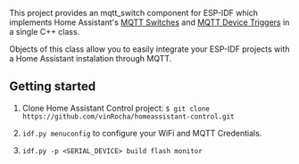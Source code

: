 This project provides an mqtt_switch component for ESP-IDF which implements Home Assistant's [MQTT Switches](https://www.home-assistant.io/integrations/switch.mqtt/) and [MQTT Device Triggers](https://www.home-assistant.io/integrations/device_trigger.mqtt/) in a single C++ class.

Objects of this class allow you to easily integrate your ESP-IDF projects with a Home Assistant instalation through MQTT.

## Getting started

1. Clone Home Assistant Control project:
        `$ git clone https://github.com/vinRocha/homeassistant-control.git`

2. `idf.py menuconfig` to configure your WiFi and MQTT Credentials.

3. `idf.py -p <SERIAL_DEVICE> build flash monitor`


